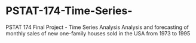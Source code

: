 # PSTAT-174-Time-Series-
PSTAT 174 Final Project - Time Series Analysis 
Analysis and forecasting of monthly sales of new one-family houses sold in the USA from 1973 to 1995
